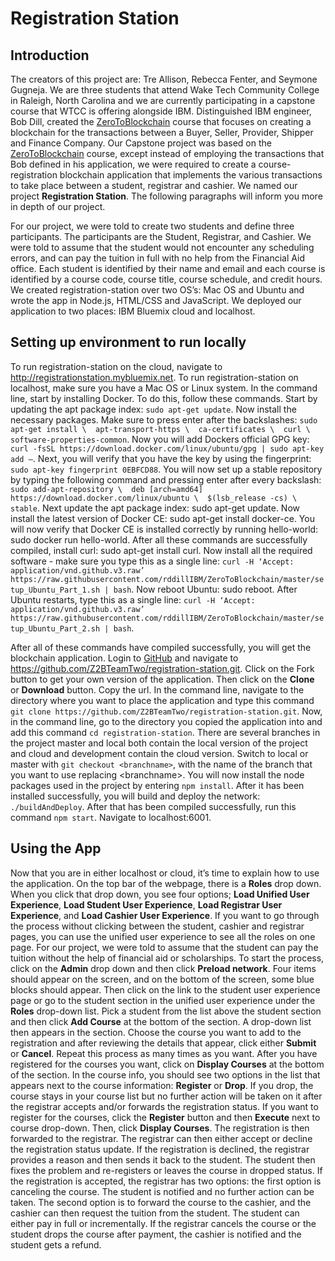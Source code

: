 # Registration Station

## Introduction
The creators of this project are: Tre Allison, Rebecca Fenter, and Seymone Gugneja. We are three students that attend Wake Tech Community College in Raleigh, North Carolina and we are currently participating in a capstone course that WTCC is offering alongside IBM. Distinguished IBM engineer, Bob Dill, created the [ZeroToBlockchain](https://github.com/rddill-IBM/ZeroToBlockchain) course that focuses on creating a blockchain for the transactions between a Buyer, Seller, Provider, Shipper and Finance Company. Our Capstone project was based on the [ZeroToBlockchain](https://github.com/rddill-IBM/ZeroToBlockchain) course, except instead of employing the transactions that Bob defined in his application, we were required to create a course-registration blockchain application that implements the various transactions to take place between a student, registrar and cashier. We named our project **Registration Station**. The following paragraphs will inform you more in depth of our project.

For our project, we were told to create two students and define three participants. The participants are the Student, Registrar, and Cashier. We were told to assume that the student would not encounter any scheduling errors, and can pay the tuition in full with no help from the Financial Aid office. Each student is identified by their name and email and each course is identified by a course code, course title, course schedule, and credit hours. We created registration-station over two OS’s: Mac OS and Ubuntu and wrote the app in Node.js, HTML/CSS and JavaScript. We deployed our application to two places: IBM Bluemix cloud and localhost.

## Setting up environment to run locally
To run registration-station on the cloud, navigate to http://registrationstation.mybluemix.net. To run registration-station on localhost, make sure you have a Mac OS or Linux system. In the command line, start by installing Docker. To do this, follow these commands. Start by updating the apt package index:  `sudo apt-get update`. Now install the necessary packages. Make sure to press enter after the backslashes: `sudo apt-get install \  apt-transport-https \  ca-certificates \  curl \  software-properties-common`. Now you will add Dockers official GPG key: `curl -fsSL https://download.docker.com/linux/ubuntu/gpg | sudo apt-key add –`. Next, you will verify that you have the key by using the fingerprint: `sudo apt-key fingerprint 0EBFCD88`. You will now set up a stable repository by typing the following command and pressing enter after every backslash: `sudo add-apt-repository \  deb [arch=amd64] https://download.docker.com/linux/ubuntu \  $(lsb_release -cs) \  stable`. Next update the apt package index: sudo apt-get update.  Now install the latest version of Docker CE: sudo apt-get install docker-ce. You will now verify that Docker CE is installed correctly by running hello-world: sudo docker run hello-world. After all these commands are successfully compiled, install curl: sudo apt-get install curl. Now install all the required software - make sure you type this as a single line: ```curl -H ‘Accept: application/vnd.github.v3.raw’ https://raw.githubusercontent.com/rddillIBM/ZeroToBlockchain/master/setup_Ubuntu_Part_1.sh | bash```. Now reboot Ubuntu: sudo reboot. After Ubuntu restarts, type this as a single line: ```curl -H ‘Accept: application/vnd.github.v3.raw’ https://raw.githubusercontent.com/rddillIBM/ZeroToBlockchain/master/setup_Ubuntu_Part_2.sh | bash```.

After all of these commands have compiled successfully, you will get the blockchain application. Login to [GitHub](www.github.com) and navigate to https://github.com/Z2BTeamTwo/registration-station.git. Click on the Fork button to get your own version of the application. Then click on the **Clone** or **Download** button. Copy the url. In the command line, navigate to the directory where you want to place the application and type this command `git clone https://github.com/Z2BTeamTwo/registration-station.git`. Now, in the command line, go to the directory you copied the application into and add this command `cd registration-station`. There are several branches in the project master and local both contain the local version of the project and cloud and development contain the cloud version. Switch to local or master with `git checkout <branchname>`, with the name of the branch that you want to use replacing \<branchname\>. You will now install the node packages used in the project by entering `npm install`. After it has been installed successfully, you will build and deploy the network: `./buildAndDeploy`. After that has been compiled successfully, run this command `npm start`. Navigate to localhost:6001.

## Using the App
Now that you are in either localhost or cloud, it’s time to explain how to use the application. On the top bar of the webpage, there is a **Roles** drop down. When you click that drop down, you see four options; **Load Unified User Experience**, **Load Student User Experience**, **Load Registrar User Experience**, and **Load Cashier User Experience**. If you want to go through the process without clicking between the student, cashier and registrar pages, you can use the unified user experience to see all the roles on one page. For our project, we were told to assume that the student can pay the tuition without the help of financial aid or scholarships. To start the process, click on the **Admin** drop down and then click **Preload network**. Four items should appear on the screen, and on the bottom of the screen, some blue blocks should appear. Then click on the link to the student user experience page or go to the student section in the unified user experience under the **Roles** drop-down list. Pick a student from the list above the student section and then click **Add Course** at the bottom of the section. A drop-down list then appears in the section. Choose the course you want to add to the registration and after reviewing the details that appear, click either **Submit** or **Cancel**. Repeat this process as many times as you want. After you have registered for the courses you want, click on **Display Courses** at the bottom of the section. In the course info, you should see two options in the list that appears next to the course information: **Register** or **Drop**. If you drop, the course stays in your course list but no further action will be taken on it after the registrar accepts and/or forwards the registration status. If you want to register for the courses, click the **Register** button and then  **Execute** next to course drop-down. Then, click **Display Courses**. The registration is then forwarded to the registrar. The registrar can then either accept or decline the registration status update. If the registration is declined, the registrar provides a reason and then sends it back to the student. The student then fixes the problem and re-registers or leaves the course in dropped status. If the registration is accepted, the registrar has two options: the first option is canceling the course. The student is notified and no further action can be taken. The second option is to forward the course to the cashier, and the cashier can then request the tuition from the student. The student can either pay in full or incrementally. If the registrar cancels the course or the student drops the course after payment, the cashier is notified and the student gets a refund.
